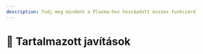 ```yaml
---
description: Tudj meg mindent a Plazma-hoz hozzáadott összes funkcióról.
---
```


# 📑 Tartalmazott javítások
